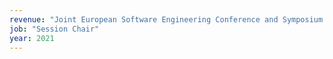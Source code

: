 ```yaml
---
revenue: "Joint European Software Engineering Conference and Symposium on the Foundations of Software Engineering (ESEC/FSE)"
job: "Session Chair"
year: 2021
---
```

